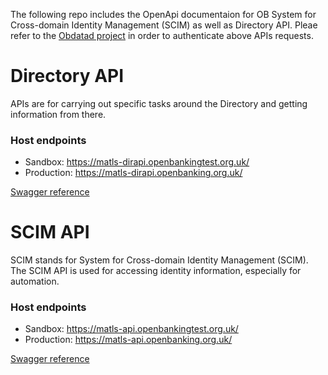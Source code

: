 The following repo includes the OpenApi documentaion for OB System for Cross-domain Identity Management (SCIM) as well as Directory API.
Pleae refer to the [Obdatad project](https://github.com/OpenBankingUK/obdatat) in order to authenticate above APIs requests.

# Directory API 
APIs are for carrying out specific tasks around the Directory and getting information from there.

### Host endpoints
- Sandbox: https://matls-dirapi.openbankingtest.org.uk/
- Production: https://matls-dirapi.openbanking.org.uk/ 

[Swagger reference](./directory-api-swagger.yaml)

# SCIM API
SCIM stands for System for Cross-domain Identity Management (SCIM). The SCIM API is used for accessing identity information, especially for automation.

### Host endpoints
- Sandbox: https://matls-api.openbankingtest.org.uk/
- Production: https://matls-api.openbanking.org.uk/

[Swagger reference](./scim-swagger.json)


